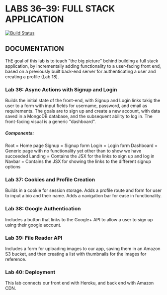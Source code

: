 
# LABS 36–39: FULL STACK APPLICATION
[![Build Status](https://travis-ci.org/LizabethPetersen/36-40-fullstack-app.svg?branch=master)](https://travis-ci.org/LizabethPetersen/36-40-fullstack-app)

## DOCUMENTATION
ThE goal of this lab is to teach "the big picture" behind building a full stack application, by incrementally adding functionality to a user-facing front end, based on a previously built back-end server for authenticating a user and creating a profile (Lab 18).

### Lab 36: Async Actions with Signup and Login
Builds the initial state of the front-end, with Signup and Login links takig the user to a form with input fields for username, password, and email as requirements. The goals are to sign up and create a new account, with data saved in a MongoDB database, and the subsequent ability to log in. The front-facing visual is a generic "dashboard".

##### Components:
Root = Home page
Signup = Signup form
Login = Login form
Dashboard = Generic page with no functionality yet other than to show we have succeeded
Landing = Contains the JSX for the links to sign up and log in
Navbar = Contains the JSX for showing the links to the different signup options

### Lab 37: Cookies and Profile Creation
Builds in a cookie for session storage. Adds a profile route and form for user to input a bio and their name. Adds a navigation bar for ease in functionality.

### Lab 38: Google Authentication
Includes a button that links to the Google+ API to allow a user to sign up using their google account.

### Lab 39: File Reader API
Includes a form for uploading images to our app, saving them in an Amazon S3 bucket, and then creating a list with thumbnails for the images for reference.

### Lab 40: Deployment
This lab connects our front end with Heroku, and back end with Amazon CDN.